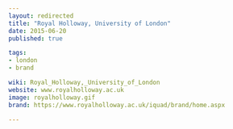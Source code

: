 ```yaml
---
layout: redirected
title: "Royal Holloway, University of London"
date: 2015-06-20
published: true

tags:
- london
- brand

wiki: Royal_Holloway,_University_of_London
website: www.royalholloway.ac.uk
image: royalholloway.gif
brand: https://www.royalholloway.ac.uk/iquad/brand/home.aspx

---
```

